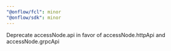 ```yaml
---
"@onflow/fcl": minor
"@onflow/sdk": minor
---
```


Deprecate accessNode.api in favor of accessNode.httpApi and accessNode.grpcApi
